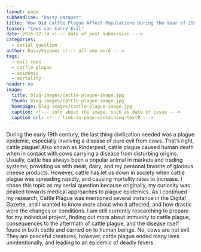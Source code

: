 ```yaml
---
layout: page
subheadline: "Daisy Vazquez"
title: "How Did Cattle Plague Affect Populations During the Year of 1905"
teaser: "Cows can Carry Evil"
date: 2016-12-14 <!--- date of post submission --->
categories:
  - serial question
author: DaisyVazquez <!--- all one word --->
tags:
  - evil cows
  - cattle plague
  - epidemic
  - mortality
header: no
image:
  title: blog-images/cattle-plague-image.jpg
  thumb: blog-images/cattle-plague-image.jpg
  homepage: blog-images/cattle-plague-image.jpg
  caption: <!--- info about the image, such as date of issue --->
  caption_url: <!--- link-to-page-containing-text? --->
---
```

During the early 19th century, the last thing civilization needed was a plague epidemic, especially involving a disease of pure evil from cows. That’s right, cattle plague! Also known as Rinderpest, cattle plague caused human death when in contact with cows carrying a disease from disturbing origins. Usually, cattle has always been a popular animal in markets and trading systems; providing us with meat, dairy, and my personal favorite of glorious cheese products. However, cattle has let us down in society when cattle plague was spreading rapidly, and causing mortality rates to increase. I chose this topic as my serial question because originally, my curiosity was peaked towards medical approaches to plague epidemics. As I continued my research, Cattle Plague was mentioned several instance in the Digital Gazette, and I wanted to know more about who it affected, and how drastic were the changes or conditions. I am still currently researching to prepare for my individual project, finding out more about immunity to cattle plague, consequences to the aftermath of cattle plague, and the disease itself found in both cattle and carried on to human beings. No, cows are not evil. They are peaceful creatures, however, cattle plague ended many lives unintentionally, and leading to an epidemic of deadly fevers.  
